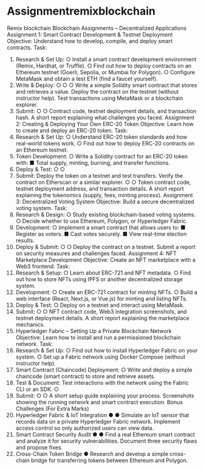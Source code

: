 # Assignmentremixblockchain
Remix blockchain
Blockchain Assignments – Decentralized Applications
Assignment 1: Smart Contract Development & Testnet
Deployment
Objective: Understand how to develop, compile, and deploy smart contracts.
Task:
1. Research & Set Up:
○
Install a smart contract development environment (Remix, Hardhat, or Truffle).
○
Find out how to deploy contracts on an Ethereum testnet (Goerli, Sepolia, or
Mumbai for Polygon).
○
Configure MetaMask and obtain a test ETH (find a faucet yourself).
2. Write & Deploy:
○
○
○
Write a simple Solidity smart contract that stores and retrieves a value.
Deploy the contract on the testnet (without instructor help).
Test transactions using MetaMask or a blockchain explorer.
3. Submit:
○
○
Contract code, testnet deployment details, and transaction hash.
A short report explaining what challenges you faced.
Assignment 2: Creating & Deploying Your Own ERC-20
Token
Objective: Learn how to create and deploy an ERC-20 token.
Task:
1. Research & Set Up:
○
Understand ERC-20 token standards and how real-world tokens work.
○
Find out how to deploy ERC-20 contracts on an Ethereum testnet.
2. Token Development:
○
Write a Solidity contract for an ERC-20 token with:
■ Total supply, minting, burning, and transfer functions.
3. Deploy & Test:
○
○
4. Submit:
Deploy the token on a testnet and test transfers.
Verify the contract on Etherscan or a similar explorer.
○
○
Token contract code, testnet deployment address, and transaction details.
A short report explaining the tokenomics (supply, fees, minting process).
Assignment 3: Decentralized Voting System
Objective: Build a secure decentralized voting system.
Task:
1. Research & Design:
○
Study existing blockchain-based voting systems.
○
Decide whether to use Ethereum, Polygon, or Hyperledger Fabric.
2. Development:
○
Implement a smart contract that allows users to:
■ Register as voters.
■ Cast votes securely.
■ View real-time election results.
3. Deploy & Submit:
○
○
Deploy the contract on a testnet.
Submit a report on security measures and challenges faced.
Assignment 4: NFT Marketplace Development
Objective: Create an NFT marketplace with a Web3 frontend.
Task:
1. Research & Setup:
○
Learn about ERC-721 and NFT metadata.
○
Find out how to store NFTs using IPFS or another decentralized storage
system.
2. Development:
○
Create an ERC-721 contract for minting NFTs.
○
Build a web interface (React, Next.js, or Vue.js) for minting and listing NFTs.
3. Deploy & Test:
○
Deploy on a testnet and interact using MetaMask.
4. Submit:
○
○
NFT contract code, Web3 integration screenshots, and testnet deployment
details.
A short report explaining the marketplace mechanics.
5. Hyperledger Fabric – Setting Up a Private Blockchain
Network
Objective: Learn how to install and run a permissioned blockchain network.
Task:
1. Research & Set Up:
○
Find out how to install Hyperledger Fabric on your system.
○
Set up a Fabric network using Docker Compose (without instructor help).
2. Smart Contract (Chaincode) Deployment:
○
Write and deploy a simple chaincode (smart contract) to store and retrieve
assets.
3. Test & Document:
Test interactions with the network using the Fabric CLI or an SDK.
○
4. Submit:
○
○
A short setup guide explaining your process.
Screenshots showing the running network and smart contract execution.
Bonus Challenges (For Extra Marks)
1. Hyperledger Fabric & IoT Integration
●
●
Simulate an IoT sensor that records data on a private Hyperledger Fabric network.
Implement access control so only authorized users can view data.
2. Smart Contract Security Audit
●
●
Find a real Ethereum smart contract and analyze it for security vulnerabilities.
Document three security flaws and propose fixes.
3. Cross-Chain Token Bridge
●
Research and develop a simple cross-chain bridge for transferring tokens between
Ethereum and Polygon.
